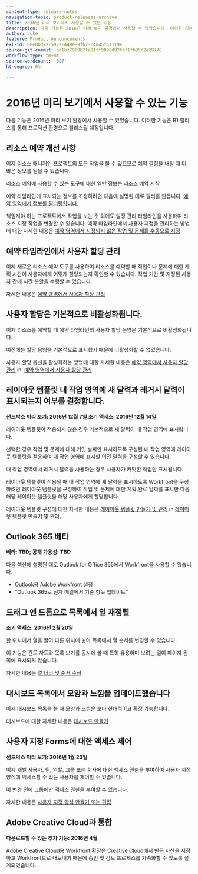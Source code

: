 ```yaml
---
content-type: release-notes
navigation-topic: product-releases-archive
title: 2016년 미리 보기에서 사용할 수 있는 기능
description: 다음 기능은 2016년 미리 보기 환경에서 사용할 수 있었습니다. 이러한 기능은 R1 릴리스를 통해 프로덕션 환경으로 릴리스될 예정입니다.
author: Luke
feature: Product Announcements
exl-id: 08e0bd72-5979-449e-9fb2-c4d45f51119e
source-git-commit: aa1bf796982fa91ff9096d92fef1fb95c2e29778
workflow-type: tm+mt
source-wordcount: '687'
ht-degree: 0%

---
```


# 2016년 미리 보기에서 사용할 수 있는 기능

다음 기능은 2016년 미리 보기 환경에서 사용할 수 있었습니다. 이러한 기능은 R1 릴리스를 통해 프로덕션 환경으로 릴리스될 예정입니다.

## 리소스 예약 개선 사항

이제 리소스 매니저인 프로젝트의 모든 작업을 볼 수 있으므로 예약 결정을 내릴 때 더 많은 정보를 얻을 수 있습니다. 

리소스 예약에 사용할 수 있는 도구에 대한 일반 정보는 [리소스 예약 시작](../../../../resource-mgmt/resource-scheduling/get-started-resource-scheduling.md)

예약 타임라인에 표시되는 정보를 조정하려면 다음에 설명된 대로 필터를 만듭니다. [예약 영역에서 정보를 필터링합니다.](../../../../resource-mgmt/resource-scheduling/filter-scheduling-area.md)

책임져야 하는 프로젝트에서 작업을 보는 것 외에도 일정 관리 타임라인을 사용하여 리소스 지정 작업을 변경할 수 있습니다. 예약 타임라인에서 사용자 지정을 관리하는 방법에 대한 자세한 내용은 [예약 영역에서 지정되지 않은 작업 및 문제를 수동으로 지정](../../../../resource-mgmt/resource-scheduling/manually-assign-items-scheduling-areas.md)

## 예약 타임라인에서 사용자 할당 관리

이제 새로운 리소스 예약 도구를 사용하여 리소스를 예약할 때 작업이나 문제에 대한 계획 시간이 사용자에게 어떻게 할당되는지 확인할 수 있습니다. 작업 기간 및 지정된 사용자 간에 시간 분할을 수행할 수 있습니다.

자세한 내용은 [예약 영역에서 사용자 할당 관리](../../../../resource-mgmt/resource-scheduling/manage-allocations-scheduling-areas.md)

## 사용자 할당은 기본적으로 비활성화됩니다.

이제 리소스를 예약할 때 예약 타임라인의 사용자 할당 음영은 기본적으로 비활성화됩니다.

이전에는 할당 음영을 기본적으로 표시했기 때문에 비활성화할 수 없었습니다.

사용자 할당 옵션을 활성화하는 방법에 대한 자세한 내용은 [예약 영역에서 사용자 할당 관리](../../../../resource-mgmt/resource-scheduling/manage-allocations-scheduling-areas.md) in  [예약 영역에서 사용자 할당 관리](../../../../resource-mgmt/resource-scheduling/manage-allocations-scheduling-areas.md)

## 레이아웃 템플릿 내 작업 영역에 새 달력과 레거시 달력이 표시되는지 여부를 결정합니다.

**샌드박스 미리 보기: 2016년 12월 7일 조기 액세스: 2016년 12월 14일** 

레이아웃 템플릿이 적용되지 않은 경우 기본적으로 새 달력이 내 작업 영역에 표시됩니다.

선택한 경우 작업 및 문제에 대해 커밋 날짜만 표시하도록 구성된 내 작업 영역에 레이아웃 템플릿을 적용하여 내 작업 영역에 표시할 이전 달력을 구성할 수 있습니다.

내 작업 영역에서 레거시 달력을 사용하는 경우 사용자가 커밋한 작업만 표시됩니다.

레이아웃 템플릿이 적용될 때 내 작업 영역에 새 달력을 표시하도록 Workfront을 구성하려면 레이아웃 템플릿을 구성하여 작업 및 문제에 대한 계획 완료 날짜를 표시한 다음 해당 레이아웃 템플릿을 해당 사용자에게 할당합니다.

레이아웃 템플릿 구성에 대한 자세한 내용은 [레이아웃 템플릿 만들기 및 관리](../../../../administration-and-setup/customize-workfront/use-layout-templates/create-and-manage-layout-templates.md#customizing-my-work) in [레이아웃 템플릿 만들기 및 관리](../../../../administration-and-setup/customize-workfront/use-layout-templates/create-and-manage-layout-templates.md).

## Outlook 365 베타

**베타: TBD; 공개 가용성: TBD**

다음 섹션에 설명된 대로 Outlook for Office 365에서 Workfront을 사용할 수 있습니다.

* [Outlook용 Adobe Workfront 설정](../../../../workfront-integrations-and-apps/using-workfront-with-outlook/set-up-workfront-for-outlook.md)
* &quot;Outlook 365로 전자 메일에서 기존 항목 업데이트&quot;

## 드래그 앤 드롭으로 목록에서 열 재정렬

**조기 액세스: 2016년 2월 20일**

한 위치에서 열을 끌어 다른 위치에 놓아 목록에서 열 순서를 변경할 수 있습니다.

이 기능은 간트 차트와 목록 보기를 동시에 볼 때 특히 유용하며 보려는 열이 페이지 왼쪽에 표시되지 않습니다. 

자세한 내용은 [열 너비 및 순서 수정](../../../../reports-and-dashboards/reports/reporting-elements/modify-column-width-order.md)

## 대시보드 목록에서 모양과 느낌을 업데이트했습니다

이제 대시보드 목록을 볼 때 모양과 느낌은 보다 현대적이고 확장 가능합니다.

대시보드에 대한 자세한 내용은 [대시보드 만들기](../../../../reports-and-dashboards/dashboards/creating-and-managing-dashboards/create-dashboard.md)

## 사용자 지정 Forms에 대한 액세스 제어

**샌드박스 미리 보기: 2016년 1월 23일**

이제 개별 사용자, 팀, 역할, 그룹 또는 회사에 대한 액세스 권한을 부여하여 사용자 지정 양식에 액세스할 수 있는 사용자를 제어할 수 있습니다. 

이 변경 전에 그룹에만 액세스 권한을 부여할 수 있습니다.

자세한 내용은 [사용자 지정 양식 만들기 또는 편집](../../../../administration-and-setup/customize-workfront/create-manage-custom-forms/create-or-edit-a-custom-form.md)

## Adobe Creative Cloud과 통합

**다운로드할 수 있는 추가 기능: 2016년 4월**

Adobe Creative Cloud용 Workfront 확장은 Creative Cloud에서 만든 자산을 저장하고 Workfront으로 내보내기 때문에 승인 및 검토 프로세스를 가속화할 수 있도록 설계되었습니다.
